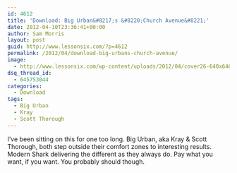 ```yaml
---
id: 4612
title: 'Download: Big Urban&#8217;s &#8220;Church Avenue&#8221;'
date: 2012-04-10T23:36:41+00:00
author: Sam Morris
layout: post
guid: http://www.lessonsix.com/?p=4612
permalink: /2012/04/download-big-urbans-church-avenue/
image:
  - http://www.lessonsix.com/wp-content/uploads/2012/04/cover26-640x640.jpg
dsq_thread_id:
  - 645753044
categories:
  - Download
tags:
  - Big Urban
  - Kray
  - Scott Thorough
---
```

I&#8217;ve been sitting on this for one too long. Big Urban, aka Kray &#038; Scott Thorough, both step outside their comfort zones to interesting results. Modern Shark delivering the different as they always do. Pay what you want, if you want. You probably should though.